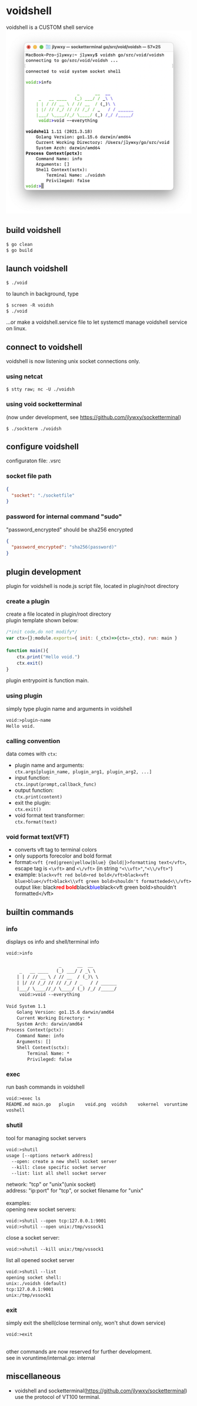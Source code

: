 # voidshell
voidshell is a CUSTOM shell service
![avatar](void.png)

## build voidshell
```shell
$ go clean
$ go build
```
## launch voidshell
```shell
$ ./void
```
to launch in background, type
```shell
$ screen -R voidsh
$ ./void
```
...or make a voidshell.service file to let systemctl manage voidshell service on linux.

## connect to voidshell
voidshell is now listening unix socket connections only.
### using netcat
```shell
$ stty raw; nc -U ./voidsh
```
### using void socketterminal
(now under development, see https://github.com/jlywxy/socketterminal)
```shell
$ ./sockterm ./voidsh
```
## configure voidshell
configuraton file: .vsrc
### socket file path

```json
{
  "socket": "./socketfile"
}
```
### password for internal command "sudo"
"password_encrypted" should be sha256 encrypted
```json
{
  "password_encrypted": "sha256(password)"
}
```

## plugin development
plugin for voidshell is node.js script file,
located in plugin/root directory
### create a plugin
create a file located in plugin/root directory<br/>
plugin template shown below:
```javascript
/*init code,do not modify*/
var ctx={};module.exports={ init: (_ctx)=>{ctx=_ctx}, run: main }

function main(){
    ctx.print("Hello void.")
    ctx.exit()
}
```
plugin entrypoint is function main.
### using plugin
simply type plugin name and arguments in voidshell
```shell
void:>plugin-name
Hello void.
```
### calling convention

data comes with `ctx`: 
* plugin name and arguments: <br/>
   `ctx.args[plugin_name, plugin_arg1, plugin_arg2, ...]`
* input function: <br/>
   `ctx.input(prompt,callback_func)`
* output function: <br/>
   `ctx.print(content)`
* exit the plugin: <br/>
   `ctx.exit()`
* void format text transformer: <br/>
   `ctx.format(text)`
   
### void format text(VFT)
* converts vft tag to terminal colors
* only supports forecolor and bold format
* format:`<vft {red|green|yellow|blue} {bold|}>formatting text</vft>`,<br/>
  escape tag is `<\vft>` and `<\/vft>` (in string `"<\\vft>"`,`"<\\/vft>"`)
* example: `black<vft red bold>red bold</vft>black<vft blue>blue</vft>black<\\vft green bold>shouldn't formatteded<\\/vft>`<br/>
  output like:
  black<span style="color: red; font-weight: bold">red bold</span>black<span style="color: blue">blue</span>black&lt;vft green bold&gt;shouldn't formatted&lt;/vft&gt;
  
## builtin commands
### info
displays os info and shell/terminal info
```shell
void:>info

                    _      __  __           
     _   __ ____   (_) ___/ / _\ \          
    | | / // __ \ / // __  / (_)\ \         
    | |/ // /_/ // // /_/ / _   / / ______    
    |___/ \____//_/ \____/ (_) /_/ /_____/  
     void:>void --everything

Void System 1.1
    Golang Version: go1.15.6 darwin/amd64
    Current Working Directory: *
    System Arch: darwin/amd64
Process Context(pctx):
    Command Name: info
    Arguments: []
    Shell Context(sctx): 
        Terminal Name: *
        Privileged: false
```
### exec
run bash commands in voidshell
```shell
void:>exec ls
README.md main.go   plugin    void.png  voidsh    vokernel  voruntime voshell
```
### shutil
tool for managing socket servers<br/>
```shell
void:>shutil
usage [--options network address]
  --open: create a new shell socket server
  --kill: close specific socket server
  --list: list all shell socket server
```
network: "tcp" or "unix"(unix socket)<br/>
address: "ip:port" for "tcp", or socket filename for "unix"<br/><br/>
examples:<br/>
opening new socket servers:
```shell
void:>shutil --open tcp:127.0.0.1:9001
void:>shutil --open unix:/tmp/vssock1
```
close a socket server:
```shell
void:>shutil --kill unix:/tmp/vssock1
````
list all opened socket server
```shell
void:>shutil --list
opening socket shell: 
unix:./voidsh (default)
tcp:127.0.0.1:9001
unix:/tmp/vssock1
```
### exit
simply exit the shell(close terminal only, won't shut down service)
```shell
void:>exit
```
<br/>
other commands are now reserved for further development.<br/>
see in voruntime/internal.go: internal

## miscellaneous
* voidshell and socketterminal(https://github.com/jlywxy/socketterminal) use the protocol of VT100 terminal. 